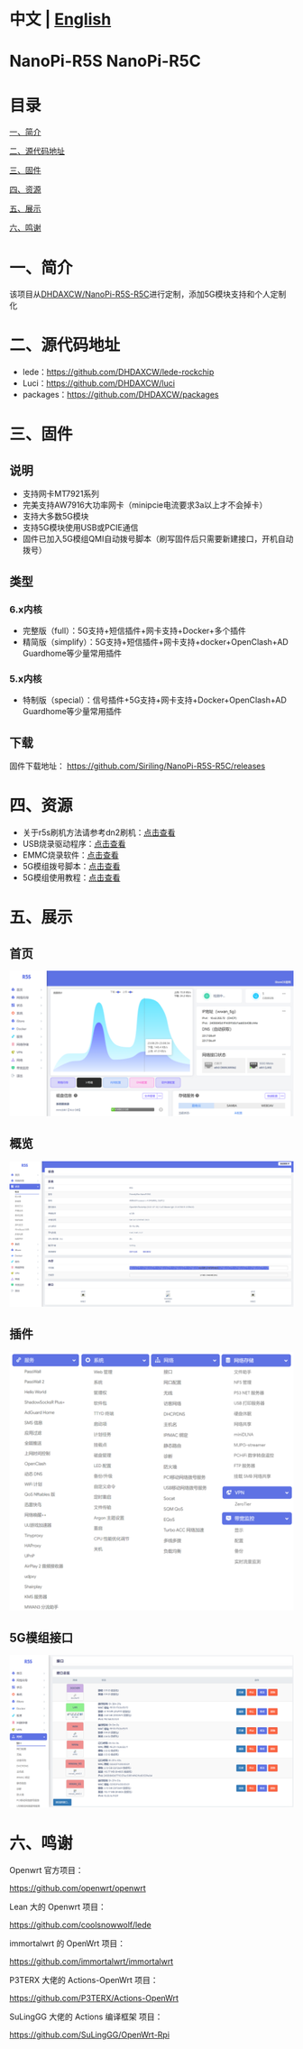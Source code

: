 # 中文 | [English](https://github.com/Siriling/NanoPi-R5S-R5C/blob/main/EngLish.md)
# NanoPi-R5S NanoPi-R5C

# 目录

[一、简介](#一简介)

[二、源代码地址 ](#二源代码地址)

[三、固件](#三固件)

[四、资源](#四资源)

[五、展示](#五展示)

[六、鸣谢](#六鸣谢)

# 一、简介

该项目从[DHDAXCW/NanoPi-R5S-R5C](https://github.com/DHDAXCW/NanoPi-R5S-R5C)进行定制，添加5G模块支持和个人定制化

# 二、源代码地址

- lede：https://github.com/DHDAXCW/lede-rockchip
- Luci：https://github.com/DHDAXCW/luci
- packages：https://github.com/DHDAXCW/packages

# 三、固件

## 说明

- 支持网卡MT7921系列
- 完美支持AW7916大功率网卡（minipcie电流要求3a以上才不会掉卡）
- 支持大多数5G模块
- 支持5G模块使用USB或PCIE通信
- 固件已加入5G模组QMI自动拨号脚本（刷写固件后只需要新建接口，开机自动拨号）

## 类型

### 6.x内核

- 完整版（full）：5G支持+短信插件+网卡支持+Docker+多个插件
- 精简版（simplify）：5G支持+短信插件+网卡支持+docker+OpenClash+AD Guardhome等少量常用插件

### 5.x内核

- 特制版（special）：信号插件+5G支持+网卡支持+Docker+OpenClash+AD Guardhome等少量常用插件

## 下载

固件下载地址： https://github.com/Siriling/NanoPi-R5S-R5C/releases

# 四、资源

- 关于r5s刷机方法请参考dn2刷机：[点击查看](https://github.com/DHDAXCW/DoorNet-1-2/blob/mere/emmc.md)
- USB烧录驱动程序：[点击查看](https://github.com/Siriling/NanoPi-R5S-R5C/tree/main/tools/%E9%A9%B1%E5%8A%A8%E7%A8%8B%E5%BA%8F)
- EMMC烧录软件：[点击查看](https://github.com/Siriling/NanoPi-R5S-R5C/tree/main/tools/%E7%83%A7%E5%BD%95%E8%BD%AF%E4%BB%B6)
- 5G模组拨号脚本：[点击查看](https://github.com/Siriling/NanoPi-R5S-R5C/tree/main/tools/5G%E6%A8%A1%E7%BB%84%E6%8B%A8%E5%8F%B7%E8%84%9A%E6%9C%AC)
- 5G模组使用教程：[点击查看](https://blog.siriling.com:1212/2023/03/18/openwrt-5g-modem/)

# 五、展示
## 首页
![overview](images/index.png)

## 概览
![overview](images/overview.png)

## 插件
![plugins](images/plugins.png)

## 5G模组接口
![wwan_5g](images/wwan_5g.png)


# 六、鸣谢

Openwrt 官方项目：

<https://github.com/openwrt/openwrt>

Lean 大的 Openwrt 项目：

<https://github.com/coolsnowwolf/lede>

immortalwrt 的 OpenWrt 项目：

<https://github.com/immortalwrt/immortalwrt>

P3TERX 大佬的 Actions-OpenWrt 项目：

<https://github.com/P3TERX/Actions-OpenWrt>

SuLingGG 大佬的 Actions 编译框架 项目：

https://github.com/SuLingGG/OpenWrt-Rpi
